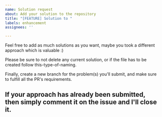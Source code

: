 ```yaml
---
name: Solution request
about: Add your solution to the repository
title: "[FEATURE] Solution to "
labels: enhancement
assignees: ''

---
```


Feel free to add as much solutions as you want, maybe you took a different approach which is valuable :)

Please be sure to not delete any current solution, or if the file has to be created follow this-type-of-naming.

Finally, create a new branch for the problem(s) you'll submit, and make sure to fulfill all the PR's requirements.

## If your approach has already been submitted, then simply comment it on the issue and I'll close it.
